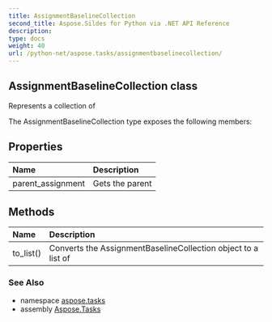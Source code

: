 ```yaml
---
title: AssignmentBaselineCollection
second_title: Aspose.Sildes for Python via .NET API Reference
description: 
type: docs
weight: 40
url: /python-net/aspose.tasks/assignmentbaselinecollection/
---
```


## AssignmentBaselineCollection class

Represents a collection of

The AssignmentBaselineCollection type exposes the following members:
## Properties
| Name | Description |
| :- | :- |
|parent_assignment|Gets the parent|
## Methods
| Name | Description |
| :- | :- |
|to_list()|Converts the AssignmentBaselineCollection object to a list of|

### See Also

* namespace [aspose.tasks](../../aspose.tasks/)
* assembly [Aspose.Tasks](/tasks/python-net/)

